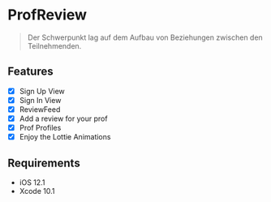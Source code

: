# ProfReview
> Der Schwerpunkt lag auf dem Aufbau von Beziehungen zwischen den Teilnehmenden. 

## Features

- [x] Sign Up View 
- [x] Sign In View
- [x] ReviewFeed
- [x] Add a review for your prof
- [x] Prof Profiles
- [x] Enjoy the Lottie Animations

## Requirements

- iOS 12.1
- Xcode 10.1







